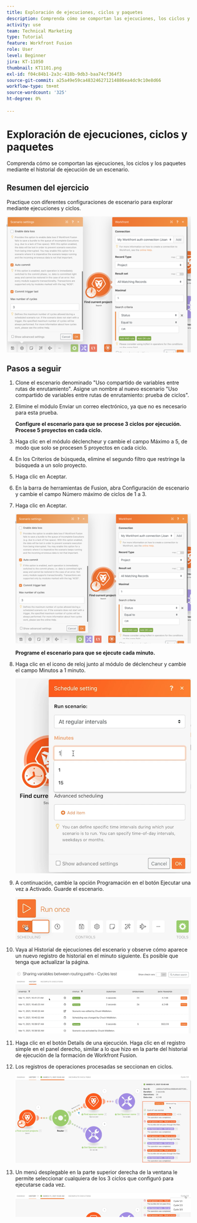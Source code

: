 ```yaml
---
title: Exploración de ejecuciones, ciclos y paquetes
description: Comprenda cómo se comportan las ejecuciones, los ciclos y los paquetes mediante el historial de ejecución de un escenario.
activity: use
team: Technical Marketing
type: Tutorial
feature: Workfront Fusion
role: User
level: Beginner
jira: KT-11050
thumbnail: KT1101.png
exl-id: f04c84b1-2a3c-418b-9db3-baa74cf364f3
source-git-commit: a25a49e59ca483246271214886ea4dc9c10e8d66
workflow-type: tm+mt
source-wordcount: '325'
ht-degree: 0%

---
```


# Exploración de ejecuciones, ciclos y paquetes

Comprenda cómo se comportan las ejecuciones, los ciclos y los paquetes mediante el historial de ejecución de un escenario.

## Resumen del ejercicio

Practique con diferentes configuraciones de escenario para explorar mediante ejecuciones y ciclos.

![Exploración de ciclos de ejecución y paquetes Imagen 1](../12-exercises/assets/exploring-runs-cycles-and-bundles-walkthrough-1.png)

## Pasos a seguir

1. Clone el escenario denominado &quot;Uso compartido de variables entre rutas de enrutamiento&quot;. Asigne un nombre al nuevo escenario &quot;Uso compartido de variables entre rutas de enrutamiento: prueba de ciclos&quot;.
1. Elimine el módulo Enviar un correo electrónico, ya que no es necesario para esta prueba.

   **Configure el escenario para que se procese 3 ciclos por ejecución. Procese 5 proyectos en cada ciclo.**

1. Haga clic en el módulo déclencheur y cambie el campo Máximo a 5, de modo que solo se procesen 5 proyectos en cada ciclo.
1. En los Criterios de búsqueda, elimine el segundo filtro que restringe la búsqueda a un solo proyecto.
1. Haga clic en Aceptar.

1. En la barra de herramientas de Fusion, abra Configuración de escenario y cambie el campo Número máximo de ciclos de 1 a 3.
1. Haga clic en Aceptar.

   ![Exploración de ciclos de ejecución y paquetes Imagen 1](../12-exercises/assets/exploring-runs-cycles-and-bundles-walkthrough-1.png)


   **Programe el escenario para que se ejecute cada minuto.**

1. Haga clic en el icono de reloj junto al módulo de déclencheur y cambie el campo Minutos a 1 minuto.

   ![Exploración de ciclos de ejecución y paquetes Imagen 2](../12-exercises/assets/exploring-runs-cycles-and-bundles-walkthrough-2.png)

1. A continuación, cambie la opción Programación en el botón Ejecutar una vez a Activado. Guarde el escenario.

   ![Exploración de ciclos de ejecución y paquetes Imagen 3](../12-exercises/assets/exploring-runs-cycles-and-bundles-walkthrough-3.png)

1. Vaya al Historial de ejecuciones del escenario y observe cómo aparece un nuevo registro de historial en el minuto siguiente. Es posible que tenga que actualizar la página.

   ![Exploración de ciclos de ejecución y paquetes Imagen 1](../12-exercises/assets/exploring-runs-cycles-and-bundles-walkthrough-4.png)

1. Haga clic en el botón Details de una ejecución. Haga clic en el registro simple en el panel derecho, similar a lo que hizo en la parte del historial de ejecución de la formación de Workfront Fusion.
1. Los registros de operaciones procesadas se seccionan en ciclos.

   ![Exploración de ciclos de ejecución y paquetes Imagen 5](../12-exercises/assets/exploring-runs-cycles-and-bundles-walkthrough-5.png)

1. Un menú desplegable en la parte superior derecha de la ventana le permite seleccionar cualquiera de los 3 ciclos que configuró para ejecutarse cada vez.

   ![Exploración de ciclos de ejecución y paquetes Imagen 6](../12-exercises/assets/exploring-runs-cycles-and-bundles-walkthrough-6.png)
